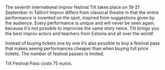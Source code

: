 The seventh international improv festival Tilt takes place on 19-21 September in Tallinn! Improv differs from classical theatre in that the entire performance is invented on the spot, inspired from suggestions given by the audience. Every performance is unique and will never be seen again, because it's not possible to improvise the same story twice. Tilt brings you the best improv actors and teachers from Estonia and all over the world!

Instead of buying tickets one by one it’s also possible to buy a festival pass that makes seeing performances cheaper than when buying full price tickets. The number of festival passes is limited.

Tilt Festival Pass costs 75 euros.
